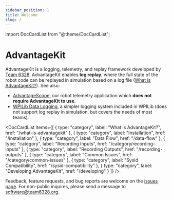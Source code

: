 ```yaml
---
sidebar_position: 1
title: Welcome
slug: /
---
```


import DocCardList from "@theme/DocCardList";

# AdvantageKit

AdvantageKit is a logging, telemetry, and replay framework developed by [Team 6328](https://littletonrobotics.org). AdvantageKit enables **log replay**, where the full state of the robot code can be replayed in simulation based on a log file ([What is AdvantageKit?](/what-is-advantagekit)). See also:

- [AdvantageScope](https://docs.advantagescope.org), our robot telemetry application which **does not require AdvantageKit to use**.
- [WPILib Data Logging](https://docs.wpilib.org/en/stable/docs/software/telemetry/datalog.html), a simpler logging system included in WPILib (does not support log replay in simulation, but covers the needs of most teams).

<DocCardList
items={[
{
type: "category",
label: "What is AdvantageKit?",
href: "/what-is-advantagekit"
},
{
type: "category",
label: "Installation",
href: "/installation"
},
{
type: "category",
label: "Data Flow",
href: "/data-flow"
},
{
type: "category",
label: "Recording Inputs",
href: "/category/recording-inputs"
},
{
type: "category",
label: "Recording Outputs",
href: "/recording-outputs"
},
{
type: "category",
label: "Common Issues",
href: "/category/common-issues"
},
{
type: "category",
label: "SysId Compatibility",
href: "/sysid-compatibility"
},
{
type: "category",
label: "Developing AdvantageKit",
href: "/developing"
}
]}
/>

Feedback, feature requests, and bug reports are welcome on the [issues page](https://github.com/Mechanical-Advantage/AdvantageKit/issues). For non-public inquires, please send a message to software@team6328.org.
